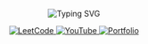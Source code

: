 <p align="center">
  <img src="https://readme-typing-svg.herokuapp.com?font=Fira+Code&weight=700&size=28&pause=1000&color=2ECC71&background=FFFFFF00&center=true&vCenter=true&width=700&height=60&lines=Hi%2C+I'm+Hafiz+Tanzeel!+%F0%9F%91%8B;+%7C+MERN+Stack+Developer+%7C+AI+%26+ML+Enthusiast" alt="Typing SVG" />
</p>

<p align="center">
  <a href="https://leetcode.com/u/OsamaKhubaib/">
    <img src="https://img.shields.io/badge/LeetCode-FFA116?style=for-the-badge&logo=leetcode&logoColor=black" alt="LeetCode"/>
  </a>

  <a href="https://www.youtube.com/playlist?list=PLIU5O_PDxNPhElJOMdIOuPNF1ZrI-pSiH">
    <img src="https://img.shields.io/badge/YouTube-FF0000?style=for-the-badge&logo=youtube&logoColor=white" alt="YouTube"/>
  </a>

  <a href="https://www.OsamaKhubaib.me">
    <img src="https://img.shields.io/badge/Portfolio-2ECC71?style=for-the-badge&logo=google-chrome&logoColor=white" alt="Portfolio"/>
  </a>
</p>
